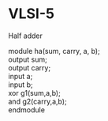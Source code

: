 # VLSI-5

Half adder 

module ha(sum, carry, a, b);  
output sum;  
output carry;  
input a;  
input b;  
xor g1(sum,a,b);  
and g2(carry,a,b);  
endmodule
